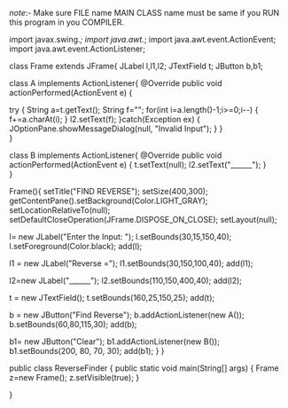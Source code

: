 *note*:- Make sure FILE name MAIN CLASS name must be same if you RUN this program in you COMPILER.

import javax.swing.*;
import java.awt.*;
import java.awt.event.ActionEvent;
import java.awt.event.ActionListener;

class Frame extends JFrame{
	JLabel l,l1,l2;
	JTextField t;
	JButton b,b1;
	
   class A implements ActionListener{
		 @Override
		public void actionPerformed(ActionEvent e) {
		 
  try {
			String a=t.getText();
			String f="";
			for(int i=a.length()-1;i>=0;i--) {
					f+=a.charAt(i);
				}
			l2.setText(f);
			}catch(Exception ex) {
				JOptionPane.showMessageDialog(null, "Invalid Input");
			}
		 }	
    }
    
  class B implements ActionListener{
		@Override
		public void actionPerformed(ActionEvent e) {
			t.setText(null);
			l2.setText("______");
		 }	
   }
    
Frame(){
		setTitle("FIND REVERSE");
		setSize(400,300);
		getContentPane().setBackground(Color.LIGHT_GRAY);
		setLocationRelativeTo(null);
		setDefaultCloseOperation(JFrame.DISPOSE_ON_CLOSE);
		setLayout(null);
       
   l= new JLabel("Enter the Input: ");
	 l.setBounds(30,15,150,40);
	 l.setForeground(Color.black);
	 add(l);
		
   l1 = new JLabel("Reverse =");
	 l1.setBounds(30,150,100,40);
	 add(l1);
		
   l2=new JLabel("______");
	 l2.setBounds(110,150,400,40);
   add(l2);

   t = new JTextField();
	 t.setBounds(160,25,150,25);
	 add(t);
		
   b = new JButton("Find Reverse");
	 b.addActionListener(new A());
	 b.setBounds(60,80,115,30);
	 add(b);
		
   b1= new JButton("Clear");
	 b1.addActionListener(new B());
	 b1.setBounds(200, 80, 70, 30);
	 add(b1);
	}
}

public class ReverseFinder {
	public static void main(String[] args) {
		Frame z=new Frame();
		z.setVisible(true);
	}

}

